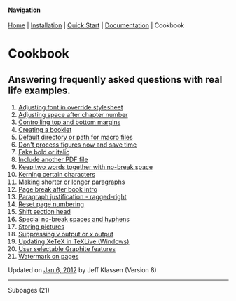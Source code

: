 #### Navigation

[Home](../home/README.md)  | [Installation](../installation/README.md) | [Quick Start](../quick-start/README.md) | [Documentation](../documentation/README.md) | Cookbook


# Cookbook


## Answering frequently asked questions with real life examples.

1.  [Adjusting font in override stylesheet](adjusting-font-in-override-stylesheet/README.md)
2.  [Adjusting space after chapter number](adjusting-space-after-chapter-number/README.md)
3.  [Controlling top and bottom margins](controlling-top-and-bottom-margins/README.md)
4.  [Creating a booklet](creating-a-booklet/README.md)
5.  [Default directory or path for macro files](default-directory-or-path-for-macro-files/README.md)
6.  [Don't process figures now and save time](dont-process-figures-now-and-save-time/README.md)
7.  [Fake bold or italic](fake-bold-or-italic/README.md)
8.  [Include another PDF file](include-another-pdf-file/README.md)
9.  [Keep two words together with no-break space](keep-two-words-together-with-no-break-space/README.md)
10.  [Kerning certain characters](kerning-certain-characters/README.md)
11.  [Making shorter or longer paragraphs](making-shorter-or-longer-paragraphs/README.md)
12.  [Page break after book intro](page-break-after-book-intro/README.md)
13.  [Paragraph justification - ragged-right](paragraph-justification-ragged-right/README.md)
14.  [Reset page numbering](reset-page-numbering/README.md)
15.  [Shift section head](shift-section-head/README.md)
16.  [Special no-break spaces and hyphens](special-no-break-spaces-and-hyphens/README.md)
17.  [Storing pictures](storing-pictures/README.md)
18.  [Suppressing v output or x output](suppressing-v-output-or-x-output/README.md)
19.  [Updating XeTeX in TeXLive (Windows)](updating-xetex-in-texlive/README.md)
20.  [User selectable Graphite features](user-selectable-graphite-features/README.md)
21.  [Watermark on pages](watermark-on-pages/README.md)

Updated on <abbr class="updated" title="2012-01-06T15:47:16.482Z">Jan 6, 2012</abbr> by <span class="author"><span class="vcard">Jeff Klassen</span> </span>(Version <span class="sites:revision">8</span>)


* * *
Subpages (21)
